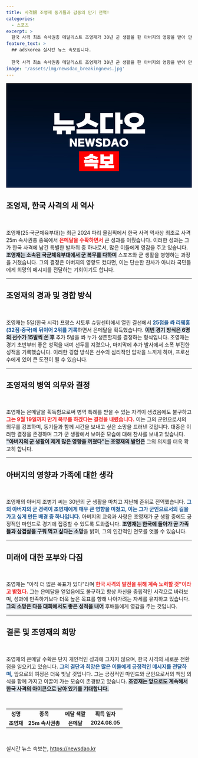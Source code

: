 ```yaml
---
title: 사격銀 조영재 동기들과 감동의 만기 전역!
categories:
  - 스포츠
excerpt: >
  한국 사격 최초 속사권총 메달리스트 조영재가 30년 군 생활을 한 아버지의 영향을 받아 만기 전역을 결심했다. 그는 은메달을 획득하며 군 복무를 마무리하고, 가족과의 행복한 일상을 기대하고 있다.
feature_text: >
  ## adskorea 실시간 뉴스 속보입니다.

  한국 사격 최초 속사권총 메달리스트 조영재가 30년 군 생활을 한 아버지의 영향을 받아 만기 전역을 결심했다. 그는 은메달을 획득하며 군 복무를 마무리하고, 가족과의 행복한 일상을 기대하고 있다.
image: '/assets/img/newsdao_breakingnews.jpg'
---
```


<p><img src="/assets/img/newsdao_breakingnews.jpg" alt="adskorea 속보" /></p>

<h2 data-ke-size="size26">조영재, 한국 사격의 새 역사</h2>

<p data-ke-size="size16">&nbsp;</p>

<p>조영재(25·국군체육부대)는 최근 2024 파리 올림픽에서 한국 사격 역사상 최초로 사격 25m 속사권총 종목에서 <b><span style="color: #ee2323;">은메달을 수확하면서</span></b> 큰 성과를 이뤘습니다. 이러한 성과는 그가 한국 사격에 남긴 특별한 발자취 중 하나로서, 많은 이들에게 영감을 주고 있습니다. <b><span style="background-color: #21538527;">조영재는 소속된 국군체육부대에서 군 복무를 다하며</span></b> 스포츠와 군 생활을 병행하는 과정을 거쳤습니다. 그의 결정은 아버지의 영향도 컸다면, 이는 단순한 찬사가 아니라 국민들에게 희망의 메시지를 전달하는 기회이기도 합니다. </p>

<hr>

<h2 data-ke-size="size26">조영재의 경과 및 경합 방식</h2>

<p data-ke-size="size16">&nbsp;</p>

<p>조영재는 5일(한국 시각) 프랑스 샤토루 슈팅센터에서 열린 결선에서 <b><span style="color: #1a5490;">25점을 쏴 리웨훙(32점·중국)에 뒤이어 2위를 기록</span></b>하면서 은메달을 획득했습니다. <b><span style="background-color: #21538527;">이번 경기 방식은 6명의 선수가 15발씩 쏜 후</span></b> 추가 5발을 쏴 누가 생존할지를 결정하는 형식입니다. 조영재는 경기 초반부터 좋은 성적을 내며 선두를 지켰으나, 마지막에 추가 발사에서 소폭 부진한 성적을 기록했습니다. 이러한 경합 방식은 선수의 심리적인 압박을 느끼게 하며, 프로선수에게 있어 큰 도전이 될 수 있습니다.</p>

<hr>

<h2 data-ke-size="size26">조영재의 병역 의무와 결정</h2>

<p data-ke-size="size16">&nbsp;</p>

<p>조영재는 은메달을 획득함으로써 병역 특례를 받을 수 있는 자격이 생겼음에도 불구하고 <b><span style="color: #ee2323;">그는 9월 19일까지 만기 복무를 하겠다는 결정을 내렸습니다.</span></b> 이는 그의 군인으로서의 의무를 강조하며, 동기들과 함께 시간을 보내고 싶은 소망을 드러낸 것입니다. 대중은 이러한 결정을 존경하며 그가 군 생활에서 보여준 모습에 대해 찬사를 보내고 있습니다. <b><span style="background-color: #21538527;">"아버지의 군 생활이 제게 많은 영향을 끼쳤다"는 조영재의 발언은</span></b> 그의 의지를 더욱 확고히 합니다.</p>

<hr>

<h2 data-ke-size="size26">아버지의 영향과 가족에 대한 생각</h2>

<p data-ke-size="size16">&nbsp;</p>

<p>조영재의 아버지 조병기 씨는 30년의 군 생활을 마치고 지난해 준위로 전역했습니다. <b><span style="color: #1a5490;">그의 아버지의 군 경력이 조영재에게 매우 큰 영향을 미쳤고, 이는 그가 군인으로서의 길을 가고 싶게 만든 배경 중 하나입니다.</span></b> 아버지의 교육과 사랑은 조영재가 군 생활 중에도 긍정적인 마인드로 경기에 집중할 수 있도록 도와줍니다. <b><span style="background-color: #21538527;">조영재는 한국에 돌아가 곧 가족들과 삼겹살을 구워 먹고 싶다는 소망</span></b>을 밝혀, 그의 인간적인 면모를 엿볼 수 있습니다.</p>

<hr>

<h2 data-ke-size="size26">미래에 대한 포부와 다짐</h2>

<p data-ke-size="size16">&nbsp;</p>

<p>조영재는 "아직 더 많은 목표가 있다"라며 <b><span style="color: #ee2323;">한국 사격의 발전을 위해 계속 노력할 것"이라고 밝혔다.</span></b> 그는 은메달을 얻었음에도 불구하고 항상 자신을 중립적인 시각으로 바라보며, 성과에 만족하기보다 더욱 높은 목표를 향해 나아가려는 자세를 유지하고 있습니다. <b><span style="background-color: #21538527;">그의 소망은 다음 대회에서도 좋은 성적을 내어</span></b> 후배들에게 영감을 주는 것입니다.</p>

<hr>

<h2 data-ke-size="size26">결론 및 조영재의 희망</h2>

<p data-ke-size="size16">&nbsp;</p>

<p>조영재의 은메달 수확은 단지 개인적인 성과에 그치지 않으며, 한국 사격의 새로운 전환점을 일으키고 있습니다. <b><span style="color: #1a5490;">그의 결단과 희망은 많은 이들에게 긍정적인 메시지를 전달하며,</span></b> 앞으로의 여정은 더욱 빛날 것입니다. 그는 긍정적인 마인드와 군인으로서의 책임 의식을 함께 가지고 이끌어 가는 모습이 존경받고 있습니다. <b><span style="background-color: #21538527;">조영재는 앞으로도 계속해서 한국 사격의 아이콘으로 남아 있기를 기대합니다.</span></b></p>

<p data-ke-size="size16">&nbsp;</p>

<table style="width: 100%; border-collapse: collapse;">
  <tr>
    <td style="text-align: center; height: 17px;"><b>성명</b></td>
    <td style="text-align: center; height: 17px;"><b>종목</b></td>
    <td style="text-align: center; height: 17px;"><b>메달 색깔</b></td>
    <td style="text-align: center; height: 17px;"><b>획득 일자</b></td>
  </tr>
  <tr>
    <td style="text-align: center; height: 17px;"><b>조영재</b></td>
    <td style="text-align: center; height: 17px;"><b>25m 속사권총</b></td>
    <td style="text-align: center; height: 17px;"><b>은메달</b></td>
    <td style="text-align: center; height: 17px;"><b>2024.08.05</b></td>
  </tr>
</table>

<p data-ke-size="size16">&nbsp;</p>
실시간 뉴스 속보는, <a href="https://newsdao.kr" rel="dofollow">https://newsdao.kr</a>


